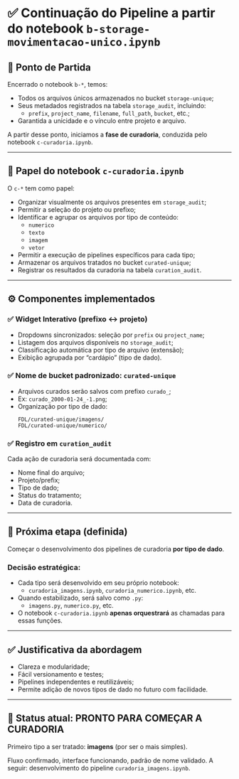 # ✅ Continuação do Pipeline a partir do notebook `b-storage-movimentacao-unico.ipynb`

## 📌 Ponto de Partida

Encerrado o notebook `b-*`, temos:

- Todos os arquivos únicos armazenados no bucket `storage-unique`;
- Seus metadados registrados na tabela `storage_audit`, incluindo:
  - `prefix`, `project_name`, `filename`, `full_path`, `bucket`, etc.;
- Garantida a unicidade e o vínculo entre projeto e arquivo.

A partir desse ponto, iniciamos a **fase de curadoria**, conduzida pelo notebook `c-curadoria.ipynb`.

---

## 🧠 Papel do notebook `c-curadoria.ipynb`

O `c-*` tem como papel:

- Organizar visualmente os arquivos presentes em `storage_audit`;
- Permitir a seleção do projeto ou prefixo;
- Identificar e agrupar os arquivos por tipo de conteúdo:
  - `numerico`
  - `texto`
  - `imagem`
  - `vetor`
- Permitir a execução de pipelines específicos para cada tipo;
- Armazenar os arquivos tratados no bucket `curated-unique`;
- Registrar os resultados da curadoria na tabela `curation_audit`.

---

## ⚙️ Componentes implementados

### ✅ Widget Interativo (prefixo ↔ projeto)

- Dropdowns sincronizados: seleção por `prefix` ou `project_name`;
- Listagem dos arquivos disponíveis no `storage_audit`;
- Classificação automática por tipo de arquivo (extensão);
- Exibição agrupada por “cardápio” (tipo de dado).

### ✅ Nome de bucket padronizado: `curated-unique`

- Arquivos curados serão salvos com prefixo `curado_`;
- Ex: `curado_2000-01-24_-1.png`;
- Organização por tipo de dado:
  ```
  FDL/curated-unique/imagens/
  FDL/curated-unique/numerico/
  ```

### ✅ Registro em `curation_audit`

Cada ação de curadoria será documentada com:

- Nome final do arquivo;
- Projeto/prefix;
- Tipo de dado;
- Status do tratamento;
- Data de curadoria.

---

## 🚧 Próxima etapa (definida)

Começar o desenvolvimento dos pipelines de curadoria **por tipo de dado**.

### Decisão estratégica:

- Cada tipo será desenvolvido em seu próprio notebook:
  - `curadoria_imagens.ipynb`, `curadoria_numerico.ipynb`, etc.
- Quando estabilizado, será salvo como `.py`:
  - `imagens.py`, `numerico.py`, etc.
- O notebook `c-curadoria.ipynb` **apenas orquestrará** as chamadas para essas funções.

---

## ✅ Justificativa da abordagem

- Clareza e modularidade;
- Fácil versionamento e testes;
- Pipelines independentes e reutilizáveis;
- Permite adição de novos tipos de dado no futuro com facilidade.

---

## 📌 Status atual: PRONTO PARA COMEÇAR A CURADORIA

Primeiro tipo a ser tratado: **imagens** (por ser o mais simples).

Fluxo confirmado, interface funcionando, padrão de nome validado. A seguir: desenvolvimento do pipeline `curadoria_imagens.ipynb`.